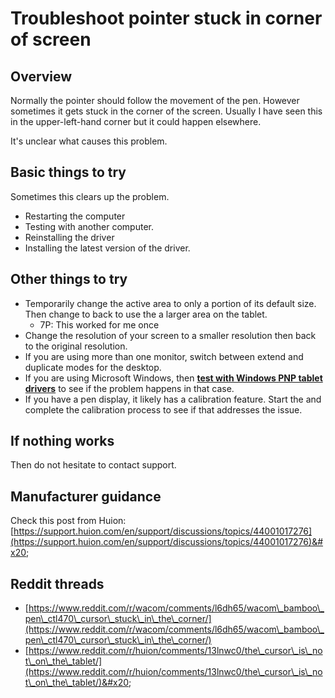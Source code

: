 # Troubleshoot pointer stuck in corner of screen

## Overview

Normally the pointer should follow the movement of the pen. However sometimes it gets stuck in the corner of the screen. Usually I have seen this in the upper-left-hand corner but it could happen elsewhere.

It's unclear what causes this problem.&#x20;

## Basic things to try

Sometimes this clears up the problem.

* Restarting the computer
* Testing with another computer.
* Reinstalling the driver
* Installing the latest version of the driver.

## Other things to try

* Temporarily change the active area to only a portion of its default size. Then change to back to use the a larger area on the tablet.&#x20;
  * 7P: This worked for me once
* Change the resolution of your screen to a smaller resolution then back to the original resolution.
* If you are using more than one monitor, switch between extend and duplicate modes for the desktop.
* If you are using Microsoft Windows,  then [**test with Windows PNP tablet drivers**](testing-with-windows-pnp-drawing-tablet-drivers.md) to see if the problem happens in that case.
* If you have a pen display, it likely has a calibration feature. Start the and complete the calibration process to see if that addresses the issue.&#x20;

## If nothing works

Then do not hesitate to contact support.

## Manufacturer guidance

Check this post from Huion: [https://support.huion.com/en/support/discussions/topics/44001017276](https://support.huion.com/en/support/discussions/topics/44001017276)&#x20;

## Reddit threads

* [https://www.reddit.com/r/wacom/comments/l6dh65/wacom\_bamboo\_pen\_ctl470\_cursor\_stuck\_in\_the\_corner/](https://www.reddit.com/r/wacom/comments/l6dh65/wacom\_bamboo\_pen\_ctl470\_cursor\_stuck\_in\_the\_corner/)
* [https://www.reddit.com/r/huion/comments/13lnwc0/the\_cursor\_is\_not\_on\_the\_tablet/](https://www.reddit.com/r/huion/comments/13lnwc0/the\_cursor\_is\_not\_on\_the\_tablet/)&#x20;



